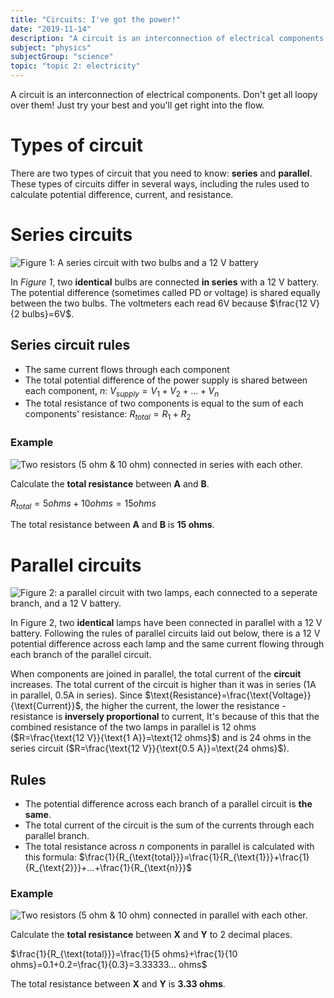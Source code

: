 ```yaml
---
title: "Circuits: I've got the power!"
date: "2019-11-14"
description: "A circuit is an interconnection of electrical components. Don't get all loopy over them! Just try your best and you'll get right into the flow."
subject: "physics"
subjectGroup: "science"
topic: "topic 2: electricity"
---
```


A circuit is an interconnection of electrical components. Don't get all loopy over them! Just try your best and you'll get right into the flow.

# Types of circuit

There are two types of circuit that you need to know: **series** and **parallel**. These types of circuits differ in several ways, including the rules used to calculate potential difference, current, and resistance.

# Series circuits

![Figure 1: A series circuit with two bulbs and a 12 V battery](articles/physics/topic-2/series-bulb-circuit.svg)

In _Figure 1_, two **identical** bulbs are connected **in series** with a 12 V battery. The potential difference (sometimes called PD or voltage) is shared equally between the two bulbs. The voltmeters each read 6V because $\frac{12 V}{2 bulbs}=6V$.

## Series circuit rules

- The same current flows through each component
- The total potential difference of the power supply is shared between each component, _n_: $V_{supply}=V_{1}+V_{2}+...+V_{n}$
- The total resistance of two components is equal to the sum of each components' resistance: $R_{total} = R_{1} + R_{2}$

### Example

![Two resistors (5 ohm & 10 ohm) connected in series with each other.](articles/physics/topic-2/resistance.svg)

Calculate the **total resistance** between **A** and **B**.

$R_{total} = 5 ohms + 10 ohms = 15 ohms$

The total resistance between **A** and **B** is **15 ohms**.

# Parallel circuits

![Figure 2: a parallel circuit with two lamps, each connected to a seperate branch, and a 12 V battery.](articles/physics/topic-2/parallel-bulb-circuit.svg)

In Figure 2, two **identical** lamps have been connected in parallel with a 12 V battery. Following the rules of parallel circuits laid out below, there is a 12 V potential difference across each lamp and the same current flowing through each branch of the parallel circuit.

When components are joined in parallel, the total current of the **circuit** increases. The total current of the circuit is higher than it was in series (1A in parallel, 0.5A in series). Since $\text{Resistance}=\frac{\text{Voltage}}{\text{Current}}$, the higher the current, the lower the resistance - resistance is **inversely proportional** to current, It's because of this that the combined resistance of the two lamps in parallel is 12 ohms ($R=\frac{\text{12 V}}{\text{1 A}}=\text{12 ohms}$) and is 24 ohms in the series circuit ($R=\frac{\text{12 V}}{\text{0.5 A}}=\text{24 ohms}$).

## Rules

- The potential difference across each branch of a parallel circuit is **the same**.
- The total current of the circuit is the sum of the currents through each parallel branch.
- The total resistance across _n_ components in parallel is calculated with this formula: $\frac{1}{R_{\text{total}}}=\frac{1}{R_{\text{1}}}+\frac{1}{R_{\text{2}}}+...+\frac{1}{R_{\text{n}}}$

### Example

![Two resistors (5 ohm & 10 ohm) connected in parallel with each other.](articles/physics/topic-2/parallel-resistance.svg)

Calculate the **total resistance** between **X** and **Y** to 2 decimal places.

$\frac{1}{R_{\text{total}}}=\frac{1}{5 ohms}+\frac{1}{10 ohms}=0.1+0.2=\frac{1}{0.3}=3.33333... ohms$

The total resistance between **X** and **Y** is **3.33 ohms**.
